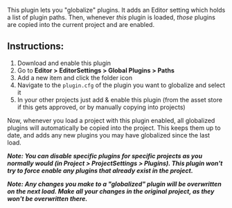 This plugin lets you "globalize" plugins. It adds an Editor setting which holds a list of plugin paths. 
Then, whenever *this* plugin is loaded, *those* plugins are copied into the current project and are enabled.

## Instructions:
1. Download and enable this plugin
2. Go to **Editor > EditorSettings > Global Plugins > Paths**
3. Add a new item and click the folder icon
4. Navigate to the `plugin.cfg` of the plugin you want to globalize and select it
5. In your other projects just add & enable this plugin (from the asset store if this gets approved, or by manually copying into projects)

Now, whenever you load a project with this plugin enabled, all globalized plugins will automatically be copied into the project. This keeps them up to date, and adds any new plugins you may have globalized since the last load.

***Note: You can disable specific plugins for specific projects as you normally would (in Project > ProjectSettings > Plugins). This plugin won't try to force enable any plugins that already exist in the project.***

***Note: Any changes you make to a "globalized" plugin will be overwritten on the next load. Make all your changes in the original project, as they won't be overwritten there.***
